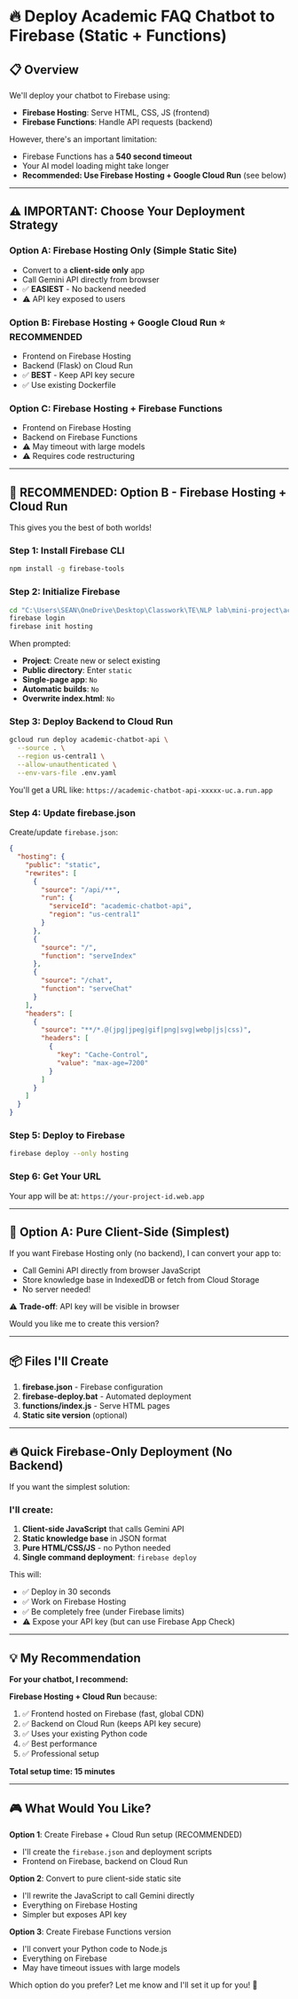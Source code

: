 # 🔥 Deploy Academic FAQ Chatbot to Firebase (Static + Functions)

## 📋 Overview

We'll deploy your chatbot to Firebase using:
- **Firebase Hosting**: Serve HTML, CSS, JS (frontend)
- **Firebase Functions**: Handle API requests (backend)

However, there's an important limitation:
- Firebase Functions has a **540 second timeout**
- Your AI model loading might take longer
- **Recommended: Use Firebase Hosting + Google Cloud Run** (see below)

---

## ⚠️ IMPORTANT: Choose Your Deployment Strategy

### **Option A: Firebase Hosting Only (Simple Static Site)** 
- Convert to a **client-side only** app
- Call Gemini API directly from browser
- ✅ **EASIEST** - No backend needed
- ⚠️ API key exposed to users

### **Option B: Firebase Hosting + Google Cloud Run** ⭐ RECOMMENDED
- Frontend on Firebase Hosting
- Backend (Flask) on Cloud Run
- ✅ **BEST** - Keep API key secure
- ✅ Use existing Dockerfile

### **Option C: Firebase Hosting + Firebase Functions**
- Frontend on Firebase Hosting
- Backend on Firebase Functions
- ⚠️ May timeout with large models
- ⚠️ Requires code restructuring

---

## 🚀 **RECOMMENDED: Option B - Firebase Hosting + Cloud Run**

This gives you the best of both worlds!

### **Step 1: Install Firebase CLI**

```bash
npm install -g firebase-tools
```

### **Step 2: Initialize Firebase**

```bash
cd "C:\Users\SEAN\OneDrive\Desktop\Classwork\TE\NLP lab\mini-project\academic-chatbot"
firebase login
firebase init hosting
```

When prompted:
- **Project**: Create new or select existing
- **Public directory**: Enter `static`
- **Single-page app**: `No`
- **Automatic builds**: `No`
- **Overwrite index.html**: `No`

### **Step 3: Deploy Backend to Cloud Run**

```bash
gcloud run deploy academic-chatbot-api \
  --source . \
  --region us-central1 \
  --allow-unauthenticated \
  --env-vars-file .env.yaml
```

You'll get a URL like: `https://academic-chatbot-api-xxxxx-uc.a.run.app`

### **Step 4: Update firebase.json**

Create/update `firebase.json`:
```json
{
  "hosting": {
    "public": "static",
    "rewrites": [
      {
        "source": "/api/**",
        "run": {
          "serviceId": "academic-chatbot-api",
          "region": "us-central1"
        }
      },
      {
        "source": "/",
        "function": "serveIndex"
      },
      {
        "source": "/chat",
        "function": "serveChat"
      }
    ],
    "headers": [
      {
        "source": "**/*.@(jpg|jpeg|gif|png|svg|webp|js|css)",
        "headers": [
          {
            "key": "Cache-Control",
            "value": "max-age=7200"
          }
        ]
      }
    ]
  }
}
```

### **Step 5: Deploy to Firebase**

```bash
firebase deploy --only hosting
```

### **Step 6: Get Your URL**

Your app will be at: `https://your-project-id.web.app`

---

## 🎯 **Option A: Pure Client-Side (Simplest)**

If you want Firebase Hosting only (no backend), I can convert your app to:
- Call Gemini API directly from browser JavaScript
- Store knowledge base in IndexedDB or fetch from Cloud Storage
- No server needed!

⚠️ **Trade-off**: API key will be visible in browser

Would you like me to create this version?

---

## 📦 **Files I'll Create**

1. **firebase.json** - Firebase configuration
2. **firebase-deploy.bat** - Automated deployment
3. **functions/index.js** - Serve HTML pages
4. **Static site version** (optional)

---

## 🔥 **Quick Firebase-Only Deployment (No Backend)**

If you want the simplest solution:

### I'll create:
1. **Client-side JavaScript** that calls Gemini API
2. **Static knowledge base** in JSON format
3. **Pure HTML/CSS/JS** - no Python needed
4. **Single command deployment**: `firebase deploy`

This will:
- ✅ Deploy in 30 seconds
- ✅ Work on Firebase Hosting
- ✅ Be completely free (under Firebase limits)
- ⚠️ Expose your API key (but can use Firebase App Check)

---

## 💡 **My Recommendation**

**For your chatbot, I recommend:**

**Firebase Hosting + Cloud Run** because:
1. ✅ Frontend hosted on Firebase (fast, global CDN)
2. ✅ Backend on Cloud Run (keeps API key secure)
3. ✅ Uses your existing Python code
4. ✅ Best performance
5. ✅ Professional setup

**Total setup time: 15 minutes**

---

## 🎮 **What Would You Like?**

**Option 1**: Create Firebase + Cloud Run setup (RECOMMENDED)
- I'll create the `firebase.json` and deployment scripts
- Frontend on Firebase, backend on Cloud Run

**Option 2**: Convert to pure client-side static site
- I'll rewrite the JavaScript to call Gemini directly
- Everything on Firebase Hosting
- Simpler but exposes API key

**Option 3**: Create Firebase Functions version
- I'll convert your Python code to Node.js
- Everything on Firebase
- May have timeout issues with large models

Which option do you prefer? Let me know and I'll set it up for you! 🚀
